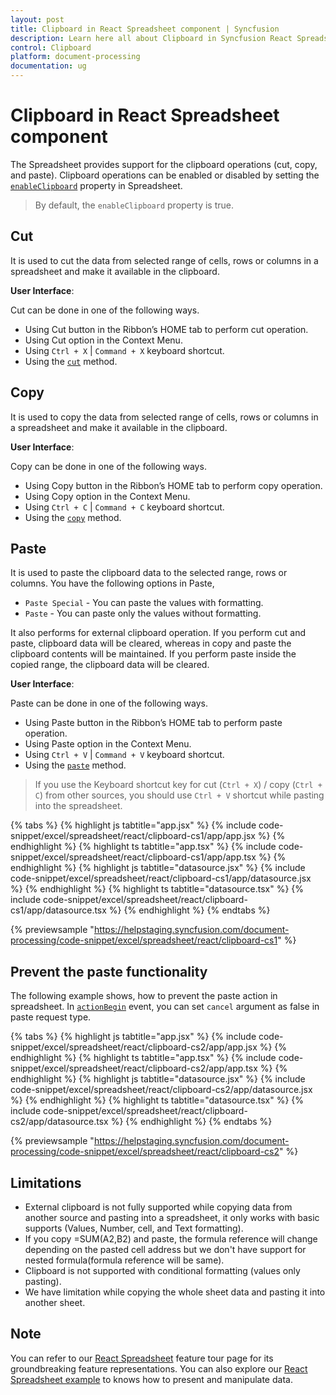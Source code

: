 ```yaml
---
layout: post
title: Clipboard in React Spreadsheet component | Syncfusion
description: Learn here all about Clipboard in Syncfusion React Spreadsheet component of Syncfusion Essential JS 2 and more.
control: Clipboard 
platform: document-processing
documentation: ug
---
```


# Clipboard in React Spreadsheet component

The Spreadsheet provides support for the clipboard operations (cut, copy, and paste). Clipboard operations can be enabled or disabled by setting the [`enableClipboard`](https://ej2.syncfusion.com/react/documentation/api/spreadsheet/#enableclipboard) property in Spreadsheet.

> By default, the `enableClipboard` property is true.

## Cut

It is used to cut the data from selected range of cells, rows or columns in a spreadsheet and make it available in the clipboard.

**User Interface**:

Cut can be done in one of the following ways.

* Using Cut button in the Ribbon’s HOME tab to perform cut operation.
* Using Cut option in the Context Menu.
* Using `Ctrl + X` | `Command + X` keyboard shortcut.
* Using the [`cut`](https://ej2.syncfusion.com/react/documentation/api/spreadsheet/#cut) method.

## Copy

It is used to copy the data from selected range of cells, rows or columns in a spreadsheet and make it available in the clipboard.

**User Interface**:

Copy can be done in one of the following ways.

* Using Copy button in the Ribbon’s HOME tab to perform copy operation.
* Using Copy option in the Context Menu.
* Using `Ctrl + C` | `Command + C` keyboard shortcut.
* Using the [`copy`](https://ej2.syncfusion.com/react/documentation/api/spreadsheet/#copy) method.

## Paste

It is used to paste the clipboard data to the selected range, rows or columns. You have the following options in Paste,

* `Paste Special` - You can paste the values with formatting.
* `Paste` - You can paste only the values without formatting.

It also performs for external clipboard operation. If you perform cut and paste, clipboard data will be cleared, whereas in copy and paste the clipboard contents will be maintained. If you perform paste inside the copied range, the clipboard data will be cleared.

**User Interface**:

Paste can be done in one of the following ways.

* Using Paste button in the Ribbon’s HOME tab to perform paste operation.
* Using Paste option in the Context Menu.
* Using `Ctrl + V` | `Command + V` keyboard shortcut.
* Using the [`paste`](https://ej2.syncfusion.com/react/documentation/api/spreadsheet/#paste) method.

> If you use the Keyboard shortcut key for cut (`Ctrl + X`) / copy (`Ctrl + C`) from other sources, you should use `Ctrl + V` shortcut while pasting into the spreadsheet.

{% tabs %}
{% highlight js tabtitle="app.jsx" %}
{% include code-snippet/excel/spreadsheet/react/clipboard-cs1/app/app.jsx %}
{% endhighlight %}
{% highlight ts tabtitle="app.tsx" %}
{% include code-snippet/excel/spreadsheet/react/clipboard-cs1/app/app.tsx %}
{% endhighlight %}
{% highlight js tabtitle="datasource.jsx" %}
{% include code-snippet/excel/spreadsheet/react/clipboard-cs1/app/datasource.jsx %}
{% endhighlight %}
{% highlight ts tabtitle="datasource.tsx" %}
{% include code-snippet/excel/spreadsheet/react/clipboard-cs1/app/datasource.tsx %}
{% endhighlight %}
{% endtabs %}

 {% previewsample "https://helpstaging.syncfusion.com/document-processing/code-snippet/excel/spreadsheet/react/clipboard-cs1" %}

## Prevent the paste functionality

The following example shows, how to prevent the paste action in spreadsheet. In [`actionBegin`](https://ej2.syncfusion.com/react/documentation/api/spreadsheet/#actionbegin) event, you can set `cancel` argument as false in paste request type.

{% tabs %}
{% highlight js tabtitle="app.jsx" %}
{% include code-snippet/excel/spreadsheet/react/clipboard-cs2/app/app.jsx %}
{% endhighlight %}
{% highlight ts tabtitle="app.tsx" %}
{% include code-snippet/excel/spreadsheet/react/clipboard-cs2/app/app.tsx %}
{% endhighlight %}
{% highlight js tabtitle="datasource.jsx" %}
{% include code-snippet/excel/spreadsheet/react/clipboard-cs2/app/datasource.jsx %}
{% endhighlight %}
{% highlight ts tabtitle="datasource.tsx" %}
{% include code-snippet/excel/spreadsheet/react/clipboard-cs2/app/datasource.tsx %}
{% endhighlight %}
{% endtabs %}

 {% previewsample "https://helpstaging.syncfusion.com/document-processing/code-snippet/excel/spreadsheet/react/clipboard-cs2" %}

## Limitations

* External clipboard is not fully supported while copying data from another source and pasting into a spreadsheet, it only works with basic supports (Values, Number, cell, and Text formatting).
* If you copy =SUM(A2,B2) and paste, the formula reference will change depending on the pasted cell address but we don't have support for nested formula(formula reference will be same).
* Clipboard is not supported with conditional formatting (values only pasting).
* We have limitation while copying the whole sheet data and pasting it into another sheet.

## Note

You can refer to our [React Spreadsheet](https://www.syncfusion.com/react-ui-components/react-spreadsheet) feature tour page for its groundbreaking feature representations. You can also explore our [React Spreadsheet example](https://ej2.syncfusion.com/react/demos/#/material/spreadsheet/default) to knows how to present and manipulate data.
